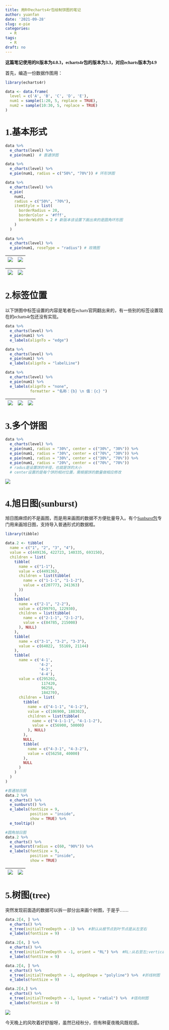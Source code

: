 ```yaml
---
title: 用R中echarts4r包绘制饼图的笔记
author: yuanfan
date: '2021-09-28'
slug: e-pie
categories:
  - R
tags:
  - R
draft: no
---
```


<font face="微软雅黑">

<!--more-->

**这篇笔记使用的R版本为4.0.3，echarts4r包的版本为3.3，对应echarts版本为4.9**

首先，编造一份数据作图用：

```r
library(echarts4r)

data <- data.frame(
  level = c('A', 'B', 'C', 'D', 'E'),
  num1 = sample(1:20, 5, replace = TRUE),
  num2 = sample(10:30, 5, replace = TRUE)
)
```

# 1.基本形式

```r
data %>%
  e_charts(level) %>%
  e_pie(num1)  # 普通饼图

data %>%
  e_charts(level) %>%
  e_pie(num1, radius = c("50%", "70%")) # 环形饼图

data %>%
  e_charts(level) %>%
  e_pie(
    num1,
    radius = c("50%", "70%"),
    itemStyle = list(
      borderRadius = 20,
      borderColor = '#fff',
      borderWidth = 2 # 新版本该设置下画出来的是圆角环形图
    )
  )
  
data %>%
  e_charts(level) %>%
  e_pie(num1, roseType = "radius") # 玫瑰图
```

|![](https://raw.githubusercontent.com/earfanfan/yf/main/static/images/2021-9-25-21.png)|![](https://raw.githubusercontent.com/earfanfan/yf/main/static/images/2021-9-25-22.png)|
|:-:|:-:|

|![](https://raw.githubusercontent.com/earfanfan/yf/main/static/images/2021-9-25-23.png)|![](https://raw.githubusercontent.com/earfanfan/yf/main/static/images/2021-9-25-24.png)|
|:-:|:-:|


# 2.标签位置

以下饼图中标签设置的内容是笔者在echarts官网翻出来的，有一些别的标签设置现在的echarts4r包还没有实现。

```r
data %>%
  e_charts(level) %>%
  e_pie(num1) %>%
  e_labels(alignTo = "edge")

data %>%
  e_charts(level) %>%
  e_pie(num1) %>%
  e_labels(alignTo = "labelLine")

data %>%
  e_charts(level) %>%
  e_pie(num1) %>%
  e_labels(alignTo = "none",
           formatter = "名称：{b} \n 值：{c} ")
```

|![](https://raw.githubusercontent.com/earfanfan/yf/main/static/images/2021-9-25-25.png)|![](https://raw.githubusercontent.com/earfanfan/yf/main/static/images/2021-9-25-26.png)|![](https://raw.githubusercontent.com/earfanfan/yf/main/static/images/2021-9-25-27.png)|
|:-:|:-:|:-:|

# 3.多个饼图

```r
data %>%
  e_charts(level) %>%
  e_pie(num1, radius = "30%", center = c("30%", "30%")) %>%
  e_pie(num1, radius = "30%", center = c("70%", "30%")) %>%
  e_pie(num1, radius = "30%", center = c("30%", "70%")) %>%
  e_pie(num1, radius = "20%", center = c("70%", "70%")) 
  # radus是设置饼的半径，也就是饼的大小
  # center设置的是每个饼的相对位置，需根据饼的数量做相应修改
```

![](https://raw.githubusercontent.com/earfanfan/yf/main/static/images/2021-9-25-28.png)

# 4.旭日图(sunburst)

旭日图麻烦的不是画图，而是用来画图的数据不方便批量导入。有个[Sunburst包](http://timelyportfolio.github.io/sunburstR/articles/sunburst-2-0-0.html)专门用来画旭日图，支持导入普通形式的数据框。

```r
library(tibble)

data.2 <- tibble(
  name = c("1", "2", "3", "4"),
  value = c(449136, 422723, 140335, 693150),
  children = list(
    tibble(
      name = c("1-1"),
      value = c(449136),
      children = list(tibble(
        name = c("1-1-1", "1-1-2"),
        value = c(207773, 241363)
      ))
    ),
    tibble(
      name = c("2-1", "2-2"),
      value = c(299793, 122930),
      children = list(tibble(
        name = c("2-1-1", "2-1-2"),
        value = c(84785, 215008)
      ), NULL)
    ),
    tibble(
      name = c("3-1", "3-2", "3-3"),
      value = c(64022,  55169, 21144)
    ),
    tibble(
      name = c('4-1',
               '4-2',
               '4-3',
               '4-4'),
      value = c(295202,
                117420,
                96258,
                184270),
      children = list(
        tibble(
          name = c("4-1-1", "4-1-2"),
          value = c(106900, 188302),
          children = list(tibble(
            name = c("4-1-1-1", "4-1-1-2"),
            value = c(56900, 50000)
          ), NULL)
        ),
        NULL,
        tibble(
          name = c("4-3-1", "4-3-2"),
          value = c(56258, 40000)
        ),
        NULL
      )
    )
  )
)

#普通旭日图
data.2 %>%
  e_charts() %>%
  e_sunburst() %>%
  e_labels(fontSize = 9,
           position = "inside",
           show = TRUE) %>%
  e_tooltip()

#圆角旭日图
data.2 %>%
  e_charts() %>%
  e_sunburst(radius = c(60, "90%")) %>%
  e_labels(fontSize = 9,
           position = "inside",
           show = TRUE)
```

|![](https://raw.githubusercontent.com/earfanfan/yf/main/static/images/2021-9-25-29.png)|![](https://raw.githubusercontent.com/earfanfan/yf/main/static/images/2021-9-25-30.png)|
|:-:|:-:|

# 5.树图(tree)

突然发现前面造的数据可以拆一部分出来画个树图，于是乎……

```r
data.2[4, ] %>%
  e_charts() %>%
  e_tree(initialTreeDepth = -1) %>%  #默认从根节点到叶节点是从左至右
  e_labels(fontSize = 9) 

data.2[4, ] %>%
  e_charts() %>%
  e_tree(initialTreeDepth = -1, orient = "RL") %>%  #RL:从右至左;vertical:从上到下;BT:从下到上
  e_labels(fontSize = 9)

data.2[4, ] %>%
  e_charts() %>%
  e_tree(initialTreeDepth = -1, edgeShape = "polyline") %>%  #折线树图
  e_labels(fontSize = 9) 

data.2[4,] %>%
  e_charts() %>%
  e_tree(initialTreeDepth = -1, layout = "radial") %>%  #径向树图
  e_labels(fontSize = 9) 
```

![](https://raw.githubusercontent.com/earfanfan/yf/main/static/images/2021-9-25-31.png)

今天晚上的风吹着好舒服呀，虽然已经秋分，但有种夏夜晚风既视感。